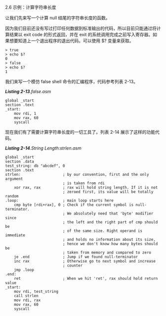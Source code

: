 2.6 示例：计算字符串长度

让我们先来写一个计算 null 结尾的字符串长度的函数。

因为我们目前还没有写过打印任何数据到标准输出的代码，所以目前只能通过将计算结果以 exit code 的形式返回，并在 exit 的系统调用完成之前写入寄存器。如果想要知道上一个退出程序的退出代码，可以使用 $? 变量来获取。

```
> true
> echo $?
0
> false
> echo $?
1
```

我们来写一个模仿 false shell 命令的汇编程序，代码参考列表 2-13。

_**Listing 2-13**.false.asm_

```
global _start
section .text
_start:
    mov rdi, 1
    mov rax, 60
    syscall
```

现在我们有了需要计算字符串长度的一切工具了。列表 2-14 展示了这样的功能代码。

_**Listing 2-14**.String Length:strlen.asm_

```
global _start
section .data
test_string: db "abcdef", 0
section .text
strlen:                   ; by our convention, first and the only argument
                          ; is taken from rdi
    xor rax, rax          ; rax will hold string length. If it is not
                          ; zeroed first, its value will be totally random
.loop:                    ; main loop starts here
    cmp byte [rdi+rax], 0 ; Check if the current symbol is null-terminator.
                          ; We absolutely need that 'byte' modifier since
                          ; the left and the right part of cmp should be
                          ; of the same size. Right operand is immediate
                          ; and holds no information about its size,
                          ; hence we don't know how many bytes should be
                          ; taken from memory and compared to zero
    je .end               ; Jump if we found null-terminator
    inc rax               ; Otherwise go to next symbol and increase
                          ; counter
    jmp .loop
.end:
    ret                   ; When we hit 'ret', rax should hold return value
_start:
    mov rdi, test_string
    call strlen
    mov rdi, rax
    mov rax, 60
    syscall

```



